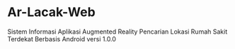 # Ar-Lacak-Web
Sistem Informasi Aplikasi Augmented Reality Pencarian Lokasi Rumah Sakit Terdekat Berbasis Android
versi 1.0.0
